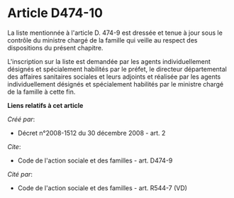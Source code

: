 # Article D474-10

La liste mentionnée à l'article D. 474-9 est dressée et tenue à jour sous le contrôle du ministre chargé de la famille qui
veille au respect des dispositions du présent chapitre.

L'inscription sur la liste est demandée par les agents individuellement désignés et spécialement habilités par le préfet, le
directeur départemental des affaires sanitaires sociales et leurs adjoints et réalisée par les agents individuellement
désignés et spécialement habilités par le ministre chargé de la famille à cette fin.

**Liens relatifs à cet article**

_Créé par_:

  - Décret n°2008-1512 du 30 décembre 2008 - art. 2

_Cite_:

  - Code de l'action sociale et des familles - art. D474-9

_Cité par_:

  - Code de l'action sociale et des familles - art. R544-7 (VD)
